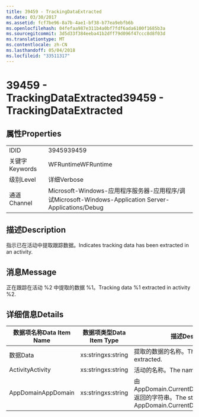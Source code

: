 ```yaml
---
title: 39459 - TrackingDataExtracted
ms.date: 03/30/2017
ms.assetid: fcf7be96-8a7b-4ae1-bf38-b77ea9ebfb6b
ms.openlocfilehash: 04fefaa987e311b4a0bf7fdf6ada6100f1685b3a
ms.sourcegitcommit: 3d5d33f384eeba41b2dff79d096f47ccc8d8f03d
ms.translationtype: MT
ms.contentlocale: zh-CN
ms.lasthandoff: 05/04/2018
ms.locfileid: "33511317"
---
```

# <a name="39459---trackingdataextracted"></a><span data-ttu-id="56c74-102">39459 - TrackingDataExtracted</span><span class="sxs-lookup"><span data-stu-id="56c74-102">39459 - TrackingDataExtracted</span></span>
## <a name="properties"></a><span data-ttu-id="56c74-103">属性</span><span class="sxs-lookup"><span data-stu-id="56c74-103">Properties</span></span>  
  
|||  
|-|-|  
|<span data-ttu-id="56c74-104">ID</span><span class="sxs-lookup"><span data-stu-id="56c74-104">ID</span></span>|<span data-ttu-id="56c74-105">39459</span><span class="sxs-lookup"><span data-stu-id="56c74-105">39459</span></span>|  
|<span data-ttu-id="56c74-106">关键字</span><span class="sxs-lookup"><span data-stu-id="56c74-106">Keywords</span></span>|<span data-ttu-id="56c74-107">WFRuntime</span><span class="sxs-lookup"><span data-stu-id="56c74-107">WFRuntime</span></span>|  
|<span data-ttu-id="56c74-108">级别</span><span class="sxs-lookup"><span data-stu-id="56c74-108">Level</span></span>|<span data-ttu-id="56c74-109">详细</span><span class="sxs-lookup"><span data-stu-id="56c74-109">Verbose</span></span>|  
|<span data-ttu-id="56c74-110">通道</span><span class="sxs-lookup"><span data-stu-id="56c74-110">Channel</span></span>|<span data-ttu-id="56c74-111">Microsoft-Windows-应用程序服务器-应用程序/调试</span><span class="sxs-lookup"><span data-stu-id="56c74-111">Microsoft-Windows-Application Server-Applications/Debug</span></span>|  
  
## <a name="description"></a><span data-ttu-id="56c74-112">描述</span><span class="sxs-lookup"><span data-stu-id="56c74-112">Description</span></span>  
 <span data-ttu-id="56c74-113">指示已在活动中提取跟踪数据。</span><span class="sxs-lookup"><span data-stu-id="56c74-113">Indicates tracking data has been extracted in an activity.</span></span>  
  
## <a name="message"></a><span data-ttu-id="56c74-114">消息</span><span class="sxs-lookup"><span data-stu-id="56c74-114">Message</span></span>  
 <span data-ttu-id="56c74-115">正在跟踪在活动 %2 中提取的数据 %1。</span><span class="sxs-lookup"><span data-stu-id="56c74-115">Tracking data %1 extracted in activity %2.</span></span>  
  
## <a name="details"></a><span data-ttu-id="56c74-116">详细信息</span><span class="sxs-lookup"><span data-stu-id="56c74-116">Details</span></span>  
  
|<span data-ttu-id="56c74-117">数据项名称</span><span class="sxs-lookup"><span data-stu-id="56c74-117">Data Item Name</span></span>|<span data-ttu-id="56c74-118">数据项类型</span><span class="sxs-lookup"><span data-stu-id="56c74-118">Data Item Type</span></span>|<span data-ttu-id="56c74-119">描述</span><span class="sxs-lookup"><span data-stu-id="56c74-119">Description</span></span>|  
|--------------------|--------------------|-----------------|  
|<span data-ttu-id="56c74-120">数据</span><span class="sxs-lookup"><span data-stu-id="56c74-120">Data</span></span>|<span data-ttu-id="56c74-121">xs:string</span><span class="sxs-lookup"><span data-stu-id="56c74-121">xs:string</span></span>|<span data-ttu-id="56c74-122">提取的数据的名称。</span><span class="sxs-lookup"><span data-stu-id="56c74-122">The name of the data extracted.</span></span>|  
|<span data-ttu-id="56c74-123">Activity</span><span class="sxs-lookup"><span data-stu-id="56c74-123">Activity</span></span>|<span data-ttu-id="56c74-124">xs:string</span><span class="sxs-lookup"><span data-stu-id="56c74-124">xs:string</span></span>|<span data-ttu-id="56c74-125">活动的名称。</span><span class="sxs-lookup"><span data-stu-id="56c74-125">The name of the activity.</span></span>|  
|<span data-ttu-id="56c74-126">AppDomain</span><span class="sxs-lookup"><span data-stu-id="56c74-126">AppDomain</span></span>|<span data-ttu-id="56c74-127">xs:string</span><span class="sxs-lookup"><span data-stu-id="56c74-127">xs:string</span></span>|<span data-ttu-id="56c74-128">由 AppDomain.CurrentDomain.FriendlyName 返回的字符串。</span><span class="sxs-lookup"><span data-stu-id="56c74-128">The string returned by AppDomain.CurrentDomain.FriendlyName.</span></span>|
